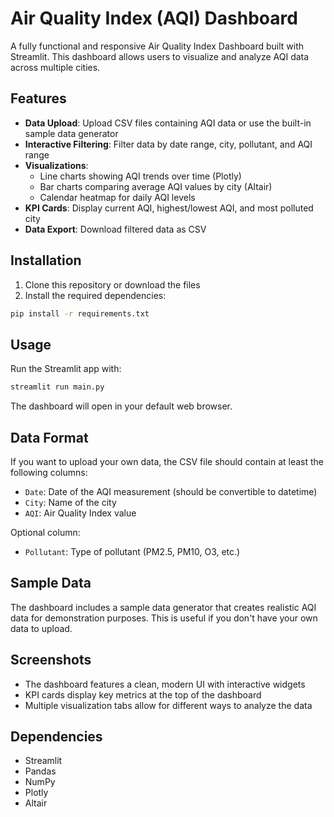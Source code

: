 # Air Quality Index (AQI) Dashboard

A fully functional and responsive Air Quality Index Dashboard built with Streamlit. This dashboard allows users to visualize and analyze AQI data across multiple cities.

## Features

- **Data Upload**: Upload CSV files containing AQI data or use the built-in sample data generator
- **Interactive Filtering**: Filter data by date range, city, pollutant, and AQI range
- **Visualizations**:
  - Line charts showing AQI trends over time (Plotly)
  - Bar charts comparing average AQI values by city (Altair)
  - Calendar heatmap for daily AQI levels
- **KPI Cards**: Display current AQI, highest/lowest AQI, and most polluted city
- **Data Export**: Download filtered data as CSV

## Installation

1. Clone this repository or download the files
2. Install the required dependencies:

```bash
pip install -r requirements.txt
```

## Usage

Run the Streamlit app with:

```bash
streamlit run main.py
```

The dashboard will open in your default web browser.

## Data Format

If you want to upload your own data, the CSV file should contain at least the following columns:
- `Date`: Date of the AQI measurement (should be convertible to datetime)
- `City`: Name of the city
- `AQI`: Air Quality Index value

Optional column:
- `Pollutant`: Type of pollutant (PM2.5, PM10, O3, etc.)

## Sample Data

The dashboard includes a sample data generator that creates realistic AQI data for demonstration purposes. This is useful if you don't have your own data to upload.

## Screenshots

- The dashboard features a clean, modern UI with interactive widgets
- KPI cards display key metrics at the top of the dashboard
- Multiple visualization tabs allow for different ways to analyze the data

## Dependencies

- Streamlit
- Pandas
- NumPy
- Plotly
- Altair